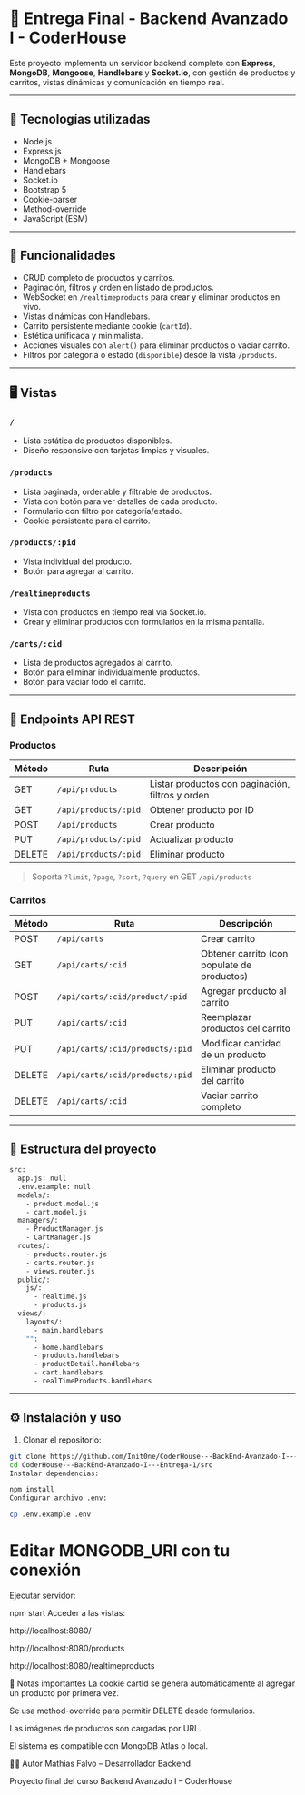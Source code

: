 # 🧾 Entrega Final - Backend Avanzado I - CoderHouse

Este proyecto implementa un servidor backend completo con **Express**, **MongoDB**, **Mongoose**, **Handlebars** y **Socket.io**, con gestión de productos y carritos, vistas dinámicas y comunicación en tiempo real.

---

## 🚀 Tecnologías utilizadas

- Node.js
- Express.js
- MongoDB + Mongoose
- Handlebars
- Socket.io
- Bootstrap 5
- Cookie-parser
- Method-override
- JavaScript (ESM)

---

## 🎯 Funcionalidades

- CRUD completo de productos y carritos.
- Paginación, filtros y orden en listado de productos.
- WebSocket en `/realtimeproducts` para crear y eliminar productos en vivo.
- Vistas dinámicas con Handlebars.
- Carrito persistente mediante cookie (`cartId`).
- Estética unificada y minimalista.
- Acciones visuales con `alert()` para eliminar productos o vaciar carrito.
- Filtros por categoría o estado (`disponible`) desde la vista `/products`.

---

## 🖥️ Vistas

### `/`
- Lista estática de productos disponibles.
- Diseño responsive con tarjetas limpias y visuales.

### `/products`
- Lista paginada, ordenable y filtrable de productos.
- Vista con botón para ver detalles de cada producto.
- Formulario con filtro por categoría/estado.
- Cookie persistente para el carrito.

### `/products/:pid`
- Vista individual del producto.
- Botón para agregar al carrito.

### `/realtimeproducts`
- Vista con productos en tiempo real vía Socket.io.
- Crear y eliminar productos con formularios en la misma pantalla.

### `/carts/:cid`
- Lista de productos agregados al carrito.
- Botón para eliminar individualmente productos.
- Botón para vaciar todo el carrito.

---

## 🔌 Endpoints API REST

### Productos

| Método | Ruta | Descripción |
|--------|------|-------------|
| GET | `/api/products` | Listar productos con paginación, filtros y orden |
| GET | `/api/products/:pid` | Obtener producto por ID |
| POST | `/api/products` | Crear producto |
| PUT | `/api/products/:pid` | Actualizar producto |
| DELETE | `/api/products/:pid` | Eliminar producto |

> Soporta `?limit`, `?page`, `?sort`, `?query` en GET `/api/products`

### Carritos

| Método | Ruta | Descripción |
|--------|------|-------------|
| POST | `/api/carts` | Crear carrito |
| GET | `/api/carts/:cid` | Obtener carrito (con populate de productos) |
| POST | `/api/carts/:cid/product/:pid` | Agregar producto al carrito |
| PUT | `/api/carts/:cid` | Reemplazar productos del carrito |
| PUT | `/api/carts/:cid/products/:pid` | Modificar cantidad de un producto |
| DELETE | `/api/carts/:cid/products/:pid` | Eliminar producto del carrito |
| DELETE | `/api/carts/:cid` | Vaciar carrito completo |

---

## 📁 Estructura del proyecto

```bash
src:
  app.js: null
  .env.example: null
  models/:
    - product.model.js
    - cart.model.js
  managers/:
    - ProductManager.js
    - CartManager.js
  routes/:
    - products.router.js
    - carts.router.js
    - views.router.js
  public/:
    js/:
      - realtime.js
      - products.js
  views/:
    layouts/:
      - main.handlebars
    "":
      - home.handlebars
      - products.handlebars
      - productDetail.handlebars
      - cart.handlebars
      - realTimeProducts.handlebars

```
---

## ⚙️ Instalación y uso

1. Clonar el repositorio:

```bash
git clone https://github.com/Init0ne/CoderHouse---BackEnd-Avanzado-I---Entrega-1.git
cd CoderHouse---BackEnd-Avanzado-I---Entrega-1/src
Instalar dependencias:
```
```bash
npm install
Configurar archivo .env:
```
```bash
cp .env.example .env
```
# Editar MONGODB_URI con tu conexión
Ejecutar servidor:

npm start
Acceder a las vistas:

http://localhost:8080/

http://localhost:8080/products

http://localhost:8080/realtimeproducts

📌 Notas importantes
La cookie cartId se genera automáticamente al agregar un producto por primera vez.

Se usa method-override para permitir DELETE desde formularios.

Las imágenes de productos son cargadas por URL.

El sistema es compatible con MongoDB Atlas o local.

🧑‍💻 Autor
Mathias Falvo – Desarrollador Backend

Proyecto final del curso Backend Avanzado I – CoderHouse